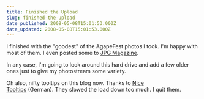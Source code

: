 ```yaml
---
title: Finished the Upload
slug: finished-the-upload
date_published: 2008-05-08T15:01:53.000Z
date_updated: 2008-05-08T15:01:53.000Z
---
```


I finished with the "goodest" of the AgapeFest photos I took. I'm happy with most of them. I even posted some to [JPG Magazine](http://www.jpgmag.com).

In any case, I'm going to look around this hard drive and add a few older ones just to give my photostream some variety.

Oh also, nifty tooltips on this blog now. Thanks to [Nice Tooltips](http://bueltge.de/wp-bubble-tooltips-plugin/142/) (German). They slowed the load down too much. I quit them.
